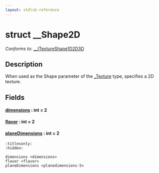 ```yaml
---
layout: stdlib-reference
---
```


# struct \_\_Shape2D

*Conforms to:* [\_\_ITextureShape1D2D3D](../../interfaces/0_itextureshape1d2d3d-023agik/index)

## Description

When used as the <span class='code'>Shape</span> parameter of the <span class='code'><a href="index.html" class="code_type">_Texture</a></span> type, specifies a 2D texture.


## Fields

####  <a id="decl-dimensions"></a>[dimensions](dimensions) : int = 2
####  <a id="decl-flavor"></a>[flavor](flavor) : int = 2
####  <a id="decl-planeDimensions"></a>[planeDimensions](planedimensions-5) : int = 2


```{toctree}
:titlesonly:
:hidden:

dimensions <dimensions>
flavor <flavor>
planeDimensions <planedimensions-5>
```
